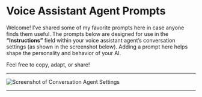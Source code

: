 
# Voice Assistant Agent Prompts

Welcome!
I’ve shared some of my favorite prompts here in case anyone finds them useful. The prompts below are designed for use in the **“Instructions”** field within your voice assistant agent’s conversation settings (as shown in the screenshot below). Adding a prompt here helps shape the personality and behavior of your AI.

Feel free to copy, adapt, or share!

---

![Screenshot of Conversation Agent Settings](https://github.com/user-attachments/assets/f8f0a36c-f32b-419c-91d7-bb622f03f0d4)

---
